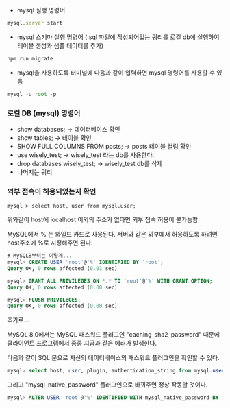 - mysql 실행 명령어

```js
mysql.server start
```

- mysql 스키마 실행 명령어 (.sql 파일에 작성되어있는 쿼리를 로컬 db에 실행하여 테이블 생성과 샘플 데이터를 추가)

```js
npm run migrate
```

- mysql을 사용하도록 터미널에 다음과 같이 입력하면 mysql 명령어를 사용할 수 있음

```js
mysql -u root -p
```

### 로컬 DB (mysql) 명령어

- show databases;  -> 데이터베이스 확인
- show tables; -> 테이블 확인
- SHOW FULL COLUMNS FROM posts; -> posts 테이블 컬럼 확인
- use wisely_test;   -> wisely_test 라는 db를 사용한다.
- drop databases wisely_test; -> wisely_test db를 삭제
- 나머지는 쿼리


### 외부 접속이 허용되었는지 확인
```
mysql > select host, user from mysql.user;
```

위와같이 host에 localhost 이외의 주소가 없다면 외부 접속 허용이 불가능함

MySQL에서 % 는 와일드 카드로 사용된다.
서버와 같은 외부에서 허용하도록 하려면 host주소에 %로 지정해주면 된다.

```sql
# MySQL8부터는 이렇게...
mysql> CREATE USER 'root'@'%' IDENTIFIED BY 'root';
Query OK, 0 rows affected (0.01 sec)

mysql> GRANT ALL PRIVILEGES ON *.* TO 'root'@'%' WITH GRANT OPTION;
Query OK, 0 rows affected (0.00 sec)

mysql> FLUSH PRIVILEGES;
Query OK, 0 rows affected (0.00 sec)
```

추가로...

MySQL 8.0에서는 MySQL 패스워드 플러그인 "caching_sha2_password" 때문에 클라이언트 프로그램에서 종종 지금과 같은 에러가 발생한다.

다음과 같이 SQL 문으로 자신의 데이터베이스의 패스워드 플러그인을 확인할 수 있다.

```sql
mysql> select host, user, plugin, authentication_string from mysql.user; 
```

그리고 "mysql_native_password" 플러그인으로 바꿔주면 정상 작동할 것이다.

```sql
mysql> ALTER USER 'root'@'%' IDENTIFIED WITH mysql_native_password BY 'root';
```